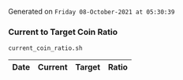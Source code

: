 Generated on `Friday 08-October-2021 at 05:30:39`

### Current to Target Coin Ratio
`current_coin_ratio.sh`

Date|Current|Target|Ratio
---|---|---|---
